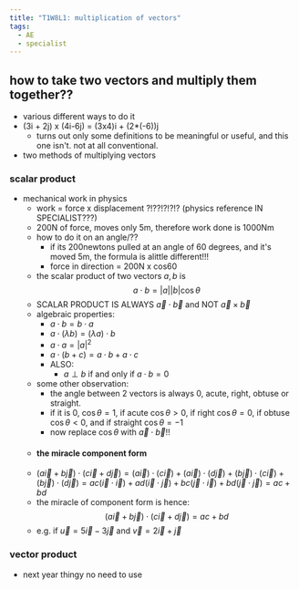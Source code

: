 ```yaml
---
title: "T1W8L1: multiplication of vectors"
tags:
  - AE
  - specialist
---
```


## how to take two vectors and multiply them together??

- various different ways to do it
- (3i + 2j) x (4i-6j) = (3x4)i + (2\*(-6))j
  - turns out only some definitions to be meaningful or useful, and this one isn't. not at all conventional.
- two methods of multiplying vectors

### scalar product

- mechanical work in physics
  - work = force x displacement ?!??!?!?!? (physics reference IN SPECIALIST???)
  - 200N of force, moves only 5m, therefore work done is 1000Nm
  - how to do it on an angle/??
    - if its 200newtons pulled at an angle of 60 degrees, and it's moved 5m, the formula is alittle different!!!
    - force in direction = 200N x cos60
  - the scalar product of two vectors $a,b$ is $$a \cdot b=|a| | b|\cos \theta$$
  - SCALAR PRODUCT IS ALWAYS $\vec{a}\cdot  \vec{b}$ and NOT $\vec{a} \times  \vec{b}$
  - algebraic properties:
    - $a\cdot b = b\cdot a$
    - $a \cdot (\lambda b)=(\lambda a)\cdot b$
    - $a\cdot a=|a|^2$
    - $a \cdot (b+c)=a\cdot b+a\cdot c$
    - ALSO:
      - $a\perp b$ if and only if $a\cdot b=0$
  - some other observation:
    - the angle between 2 vectors is always 0, acute, right, obtuse or straight.
    - if it is 0, $\cos \theta=1$, if acute $\cos \theta>0$, if right $\cos \theta=0$, if obtuse $\cos \theta<0$, and if straight $\cos \theta=-1$
    - now replace $\cos \theta$ with $\vec{a} \cdot    \vec{b}$!!
  - #### the miracle component form
  - $(a\vec{i}+b\vec{j})\cdot(c\vec{i}+d\vec{j})=(a\vec{i})\cdot(c\vec{i})+(a\vec{i})\cdot (d\vec{j})+(b\vec{j})\cdot(c\vec{i})+(b\vec{j})\cdot(d\vec{j})=ac(\vec{i}\cdot \vec{i})+ad(\vec{i} \cdot \vec{j})+bc(\vec{j} \cdot \vec{i}) + bd(\vec{j}\cdot \vec{j})=ac+bd$
  - the miracle of component form is hence: $$(a\vec{i}+b\vec{j})\cdot(c\vec{i}+d\vec{j})=ac+bd$$
  - e.g. if $\vec{u}=5\vec{i}-3\vec{j}$ and $\vec{v}=2\vec{i}+\vec{j}$

### vector product

- next year thingy no need to use
